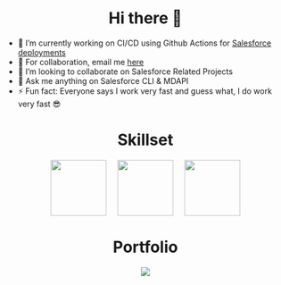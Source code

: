 <h1 align="center">Hi there 👋</h1>

- 🔭 I’m currently working on CI/CD using Github Actions for [Salesforce deployments](https://github.com/nishithcv/sfdevops)
- 💼 For collaboration, email me [here](nishith870@gmail.com)
- 👯 I’m looking to collaborate on Salesforce Related Projects </li>
- 💬 Ask me anything on Salesforce CLI & MDAPI </li>
- ⚡ Fun fact: Everyone says I work very fast and guess what, I do work very fast :sunglasses: </li>


<h1 align="center"> Skillset </h1>

<div align="center" style="display: flex; align-items: center; justify-content: center; gap: 20px;">

<img src="https://i.giphy.com/media/IdyAQJVN2kVPNUrojM/200.webp" width="100">
<img src="https://media3.giphy.com/media/v1.Y2lkPTc5MGI3NjExbmJmbng0dzRib2Z5M2FwbnFydHJpMThlODhsbjg1bThoM2l1aHBrayZlcD12MV9pbnRlcm5hbF9naWZfYnlfaWQmY3Q9cw/kH1DBkPNyZPOk0BxrM/giphy.gif" width="100">
<img src="https://i.giphy.com/media/KzJkzjggfGN5Py6nkT/200.webp" width="100">

</div>


<h1 align="center"> Portfolio </h1>

<p align="center">
<img src="https://github-readme-stats.vercel.app/api?username=nishithcv&show_icons=true" />  
</p>

<!--
**nishithcv/nishithcv** is a ✨ _special_ ✨ repository because its `README.md` (this file) appears on your GitHub profile.

Here are some ideas to get you started:

- 🔭 I’m currently working on ...
- 🌱 I’m currently learning ...
- 👯 I’m looking to collaborate on ...
- 🤔 I’m looking for help with ...
- 💬 Ask me about ...
- 📫 How to reach me: ...
- 😄 Pronouns: ...
- ⚡ Fun fact: ...
-->
